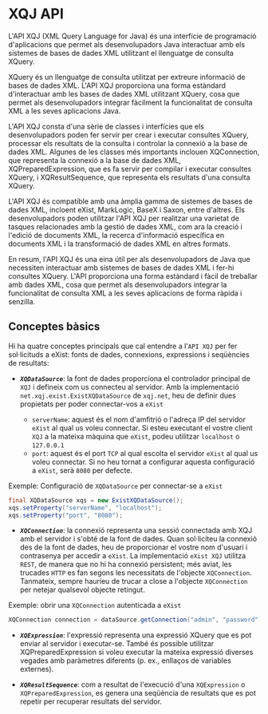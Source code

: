 # XQJ API
L'API XQJ (XML Query Language for Java) és una interfície de programació d'aplicacions que permet als desenvolupadors Java interactuar amb els sistemes de bases de dades XML utilitzant el llenguatge de consulta XQuery.

XQuery és un llenguatge de consulta utilitzat per extreure informació de bases de dades XML. L'API XQJ proporciona una forma estàndard d'interactuar amb les bases de dades XML utilitzant XQuery, cosa que permet als desenvolupadors integrar fàcilment la funcionalitat de consulta XML a les seves aplicacions Java.

L'API XQJ consta d'una sèrie de classes i interfícies que els desenvolupadors poden fer servir per crear i executar consultes XQuery, processar els resultats de la consulta i controlar la connexió a la base de dades XML. Algunes de les classes més importants inclouen XQConnection, que representa la connexió a la base de dades XML, XQPreparedExpression, que es fa servir per compilar i executar consultes XQuery, i XQResultSequence, que representa els resultats d'una consulta XQuery.

L'API XQJ és compatible amb una àmplia gamma de sistemes de bases de dades XML, incloent eXist, MarkLogic, BaseX i Saxon, entre d'altres. Els desenvolupadors poden utilitzar l'API XQJ per realitzar una varietat de tasques relacionades amb la gestió de dades XML, com ara la creació i l'edició de documents XML, la recerca d'informació específica en documents XML i la transformació de dades XML en altres formats.

En resum, l'API XQJ és una eina útil per als desenvolupadors de Java que necessiten interactuar amb sistemes de bases de dades XML i fer-hi consultes XQuery. L'API proporciona una forma estàndard i fàcil de treballar amb dades XML, cosa que permet als desenvolupadors integrar la funcionalitat de consulta XML a les seves aplicacions de forma ràpida i senzilla.


## Conceptes bàsics

Hi ha quatre conceptes principals que cal entendre a l'`API XQJ` per fer sol·licituds a eXist: fonts de dades, connexions, expressions i seqüències de resultats:


* ***`XQDataSource`***: la font de dades proporciona el controlador principal de `XQJ` i defineix com us connecteu al servidor. Amb la implementació `net.xqj.exist.ExistXQDataSource` de `xqj.net`, heu de definir dues propietats per poder connectar-vos a `eXist`

  * `serverName`: aquest és el nom d'amfitrió o l'adreça IP del servidor `eXist` al qual us voleu connectar. Si esteu executant el vostre client `XQJ` a la mateixa màquina que `eXist`, podeu utilitzar `localhost` o `127.0.0.1`
  * `port`: aquest és el port `TCP` al qual escolta el servidor `eXist` al qual us voleu connectar. Si no heu tornat a configurar aquesta configuració a `eXist`, serà `8080` per defecte.


Exemple: Configuració de `XQDataSource` per connectar-se a `eXist`
```java
final XQDataSource xqs = new ExistXQDataSource();
xqs.setProperty("serverName", "localhost");
xqs.setProperty("port", "8080");
```

* ***`XQConnection`***: la connexió representa una sessió connectada amb XQJ amb el servidor i s'obté de la font de dades. Quan sol·liciteu la connexió des de la font de dades, heu de proporcionar el vostre nom d'usuari i contrasenya per accedir a `eXist`. La implementació `eXist XQJ` utilitza `REST`, de manera que no hi ha connexió persistent; més aviat, les trucades `HTTP` es fan segons les necessitats de l'objecte `XQConnection`. Tanmateix, sempre hauríeu de trucar a close a l'objecte `XQConnection` per netejar qualsevol objecte retingut.


Exemple: obrir una `XQConnection` autenticada a `eXist`
```java
XQConnection connection = dataSource.getConnection("admin", "password");
```

* ***`XQExpression`***: l'expressió representa una expressió XQuery que es pot enviar al servidor i executar-se. També és possible utilitzar XQPreparedExpression si voleu executar la mateixa expressió diverses vegades amb paràmetres diferents (p. ex., enllaços de variables externes).

* ***`XQResultSequence`***: com a resultat de l'execució d'una `XQExpression` o `XQPreparedExpression`, es genera una seqüència de resultats que es pot repetir per recuperar resultats del servidor.
